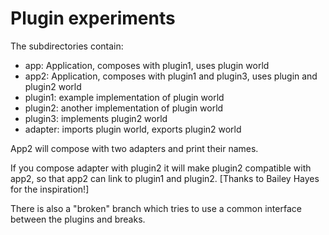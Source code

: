 # Plugin experiments

The subdirectories contain:

- app: Application, composes with plugin1, uses plugin world
- app2: Application, composes with plugin1 and plugin3, uses plugin and plugin2 world
- plugin1: example implementation of plugin world
- plugin2: another implementation of plugin world
- plugin3: implements plugin2 world
- adapter: imports plugin world, exports plugin2 world

App2 will compose with two adapters and print their names.

If you compose adapter with plugin2 it will make plugin2 compatible with app2, so that app2 can link to plugin1 and plugin2. [Thanks to Bailey Hayes for the inspiration!]

There is also a "broken" branch which tries to use a common interface between the plugins and breaks.
